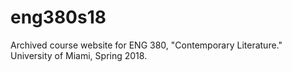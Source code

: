 # eng380s18
Archived course website for ENG 380, "Contemporary Literature." University of Miami, Spring 2018.
